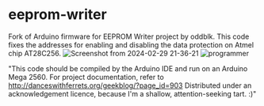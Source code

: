 # eeprom-writer
Fork of Arduino firmware for EEPROM Writer project by oddblk.
This code fixes the addresses for enabling and disabling the data protection on Atmel chip AT28C256.
![Screenshot from 2024-02-29 21-36-21](https://github.com/billybobpicklio/eeprom-writer-AT28C256/assets/64517941/d76a88eb-5467-4b30-aab3-5e0e81dc0ab6)
![programmer](https://github.com/AnthonyClemens/eeprom-writer-AT28C256/assets/64517941/6c9a005d-96fd-48b7-8751-6bc3fa8d70b0)


"This code should be compiled by the Arduino IDE and run on an Arduino Mega 2560.
For project documentation, refer to http://danceswithferrets.org/geekblog/?page_id=903
Distributed under an acknowledgement licence, because I'm a shallow, attention-seeking tart. :)"
